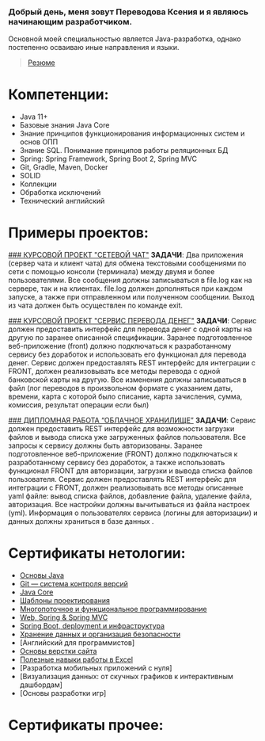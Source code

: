 ### Добрый день, меня зовут Переводова Ксения и я являюсь начинающим разработчиком.

Основной моей специальностью является Java-разработка, однако постепенно осваиваю иные направления и языки.
> [Резюме]()

# Компетенции:
- Java 11+
- Базовые знания Java Core
- Знание принципов функционирования информационных систем и основ ОПП
- Знание SQL. Понимание принципов работы реляционных БД
- Spring: Spring Framework, Spring Boot 2, Spring MVC
- Git, Gradle, Maven, Docker
- SOLID
- Коллекции
- Обработка исключений
- Технический английский

# Примеры проектов:
[### КУРСОВОЙ ПРОЕКТ "СЕТЕВОЙ ЧАТ"](https://github.com/xeniia-nikole/Online_Chat)
**ЗАДАЧИ**: Два приложения (сервер чата и клиент чата) для обмена текстовыми сообщениями по сети с помощью консоли (терминала) между двумя и более пользователями. Все сообщения должны записываться в file.log как на сервере, так и на клиентах. file.log должен дополняться при каждом запуске, а также при отправленном или полученном сообщении. Выход из чата должен быть осуществлен по команде exit.

[### КУРСОВОЙ ПРОЕКТ "СЕРВИС ПЕРЕВОДА ДЕНЕГ"](https://github.com/xeniia-nikole/TransferService)
**ЗАДАЧИ**: Сервис должен предоставить интерфейс для перевода денег с одной карты на другую по заранее описанной спецификации. Заранее подготовленное веб-приложение (front) должно подключаться к разработанному сервису без доработок и использовать его функционал для перевода денег. Сервис должен предоставлять REST интерфейс для интеграции с FRONT, должен реализовывать все методы перевода с одной банковской карты на другую. Все изменения должны записываться в файл (лог переводов в произвольном формате с указанием даты, времени, карта с которой было списание, карта зачисления, сумма, комиссия, результат операции если был)

[### ДИПЛОМНАЯ РАБОТА “ОБЛАЧНОЕ ХРАНИЛИЩЕ”](https://github.com/xeniia-nikole/CloudServiceDiploma)
**ЗАДАЧИ**: Сервис должен предоставить REST интерфейс для возможности загрузки файлов и вывода списка уже загруженных файлов пользователя. Все запросы к сервису должны быть авторизованы. Заранее подготовленное веб-приложение (FRONT) должно подключаться к разработанному сервису без доработок, а также использовать функционал FRONT для авторизации, загрузки и вывода списка файлов пользователя. Сервис должен предоставлять REST интерфейс для интеграции с FRONT, должен реализовывать все методы описанные yaml файле: вывод списка файлов, добавление файла, удаление файла, авторизация. Все настройки должны вычитываться из файла настроек (yml). Информация о пользователях сервиса (логины для авторизации) и данных должны храниться в базе данных .

# Сертификаты нетологии:
- [Основы Java](https://netology.ru/backend/api/user/programs/17156/pdf_certificate)
- [Git — система контроля версий](https://netology.ru/backend/api/user/programs/19854/pdf_certificate)
- [Java Core](https://netology.ru/backend/api/user/programs/21602/pdf_certificate)
- [Шаблоны проектирования](https://netology.ru/backend/api/user/programs/21606/pdf_certificate)
- [Многопоточное и функциональное программирование](https://netology.ru/backend/api/user/programs/21609/pdf_certificate)
- [Web, Spring & Spring MVC](https://netology.ru/backend/api/user/programs/22950/pdf_certificate)
- [Spring Boot, deployment и инфраструктура](https://netology.ru/backend/api/user/programs/22954/pdf_certificate)
- [Хранение данных и организация безопасности](https://netology.ru/backend/api/user/programs/22958/pdf_certificate)
- [Английский для программистов]
- [Основы верстки сайта](https://netology.ru/backend/api/user/programs/25604/pdf_certificate)
- [Полезные навыки работы в Excel](https://netology.ru/backend/api/user/programs/18411/pdf_certificate)
- [Разработка мобильных приложений с нуля]
- [Визуализация данных: от скучных графиков к интерактивным дашбордам]
- [Основы разработки игр]

# Сертификаты прочее:
